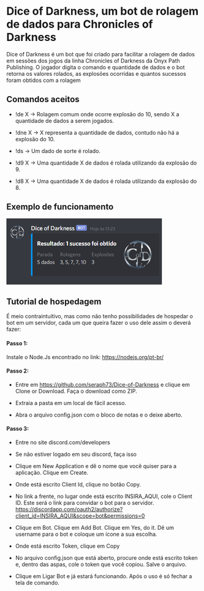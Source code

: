 # Dice of Darkness, um bot de rolagem de dados para Chronicles of Darkness

Dice of Darkness é um bot que foi criado para facilitar a rolagem de dados em sessões dos jogos da linha Chronicles of Darkness da Onyx Path Publishing. O jogador digita o comando e quantidade de dados e o bot retorna os valores rolados, as explosões ocorridas e quantos sucessos foram obtidos com a rolagem

## Comandos aceitos

- !de X -> Rolagem comum onde ocorre explosão do 10, sendo X a quantidade de dados a serem jogados.

- !dne X -> X representa a quantidade de dados, contudo não há a explosão do 10.

- !ds -> Um dado de sorte é rolado.

- !d9 X -> Uma quantidade X de dados é rolada utilizando da explosão do 9.

- !d8 X -> Uma quantidade X de dados é rolada utilizando da explosão do 8.

## Exemplo de funcionamento

![](images/sample.png)

## Tutorial de hospedagem

É meio contraintuitivo, mas como não tenho possibilidades de hospedar o bot em um servidor, cada um que queira fazer o uso dele assim o deverá fazer:

#### Passo 1:

Instale o Node.Js encontrado no link: https://nodejs.org/pt-br/

#### Passo 2:

- Entre em https://github.com/seraph73/Dice-of-Darkness e clique em Clone or Download. Faça o download como ZIP.

- Extraia a pasta em um local de fácil acesso.

- Abra o arquivo config.json com o bloco de notas e o deixe aberto.


#### Passo 3:

- Entre no site discord.com/developers

- Se não estiver logado em seu discord, faça isso

- Clique em New Application e dê o nome que você quiser para a aplicação. Clique em Create.

- Onde está escrito Client Id, clique no botão Copy.

- No link a frente, no lugar onde está escrito INSIRA_AQUI, cole o Client ID. Este será o link para convidar o bot para o servidor. https://discordapp.com/oauth2/authorize?client_id=INSIRA_AQUI&scope=bot&permissions=0

- Clique em Bot. Clique em Add Bot. Clique em Yes, do it. Dê um username para o bot e coloque um ícone a sua escolha.

- Onde está escrito Token, clique em Copy

- No arquivo config.json que está aberto, procure onde está escrito token e, dentro das aspas, cole o token que você copiou. Salve o arquivo.

- Clique em Ligar Bot e já estará funcionando. Após o uso é só fechar a tela de comando.
